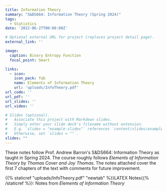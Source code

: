 ```yaml
---
title: Information Theory
summary: "S&DS664: Information Theory (Spring 2024)"
tags:
  - Statistics
date: '2022-06-27T00:00:00Z'

# Optional external URL for project (replaces project detail page).
external_link: ''

image:
  caption: Binary Entropy Function
  focal_point: Smart

links:
  - icon: 
    icon_pack: fab
    name: Elements of Information Theory
    url: 'uploads/InfoTheory.pdf'
url_code: ''
url_pdf: ''
url_slides: ''
url_video: ''

# Slides (optional).
#   Associate this project with Markdown slides.
#   Simply enter your slide deck's filename without extension.
#   E.g. `slides = "example-slides"` references `content/slides/example-slides.md`.
#   Otherwise, set `slides = ""`.
slides: ""
---
```


These notes follow Prof. Andrew Barron's S&DS664: Information Theory as taught in Spring 2024. The course roughly follows *Elements of Information Theory by Thomas Cover and Joy Thomas*. The notes attached cover the first 7 chapters of the text with comments for future improvement. 



{{% staticref "uploads/InfoTheory.pdf" "newtab" %}}LATEX Notes{{% /staticref %}}: Notes from *Elements of Information Theory*




